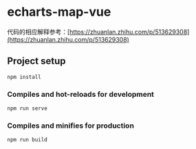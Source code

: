 # echarts-map-vue

代码的相应解释参考：[https://zhuanlan.zhihu.com/p/513629308](https://zhuanlan.zhihu.com/p/513629308)

## Project setup

```
npm install
```

### Compiles and hot-reloads for development

```
npm run serve
```

### Compiles and minifies for production

```
npm run build
```

